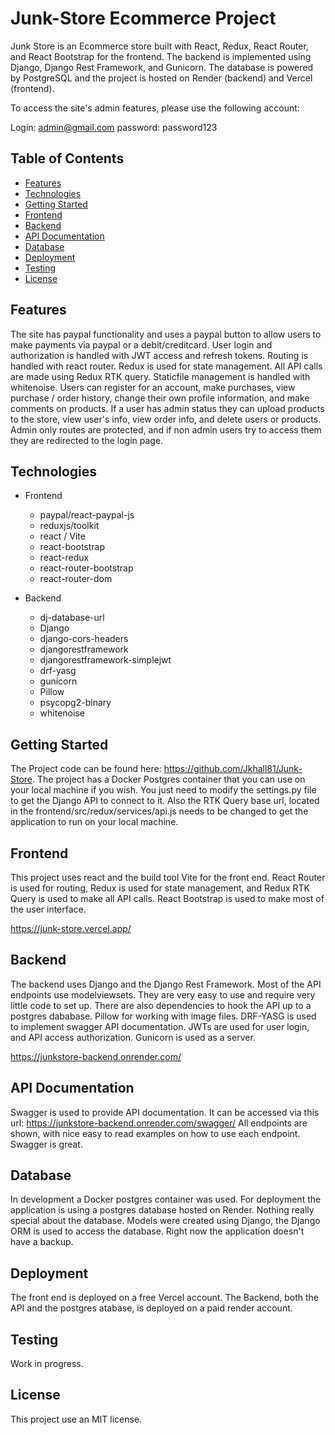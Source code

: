 # Junk-Store Ecommerce Project

Junk Store is an Ecommerce store built with React, Redux, React Router, and React Bootstrap for the frontend. The backend is implemented using Django, Django Rest Framework, and Gunicorn. The database is powered by PostgreSQL and the project is hosted on Render (backend) and Vercel (frontend).

To access the site's admin features, please use the following account:

Login: admin@gmail.com
password: password123

## Table of Contents

- [Features](#features)
- [Technologies](#technologies)
- [Getting Started](#getting-started)
- [Frontend](#frontend)
- [Backend](#backend)
- [API Documentation](#api-documentation)
- [Database](#database)
- [Deployment](#deployment)
- [Testing](#testing)
- [License](#license)

## Features

The site has paypal functionality and uses a paypal button to allow users to make payments via paypal or a debit/creditcard. User login and authorization is handled with JWT access and refresh tokens. Routing is handled with react router. Redux is used for state management. All API calls are made using Redux RTK query. Staticfile management is handled with whitenoise. Users can register for an account, make purchases, view purchase / order history, change their own profile information, and make comments on products. If a user has admin status they can upload products to the store, view user's info, view order info, and delete users or products. Admin only routes are protected, and if non admin users try to access them they are redirected to the login page.

## Technologies

- Frontend

  - paypal/react-paypal-js
  - reduxjs/toolkit
  - react / Vite
  - react-bootstrap
  - react-redux
  - react-router-bootstrap
  - react-router-dom

- Backend
  - dj-database-url
  - Django
  - django-cors-headers
  - djangorestframework
  - djangorestframework-simplejwt
  - drf-yasg
  - gunicorn
  - Pillow
  - psycopg2-binary
  - whitenoise

## Getting Started

The Project code can be found here: https://github.com/Jkhall81/Junk-Store.
The project has a Docker Postgres container that you can use on your local machine if you wish. You just need to modify the settings.py file to get the Django API to connect to it. Also the RTK Query base url, located in the frontend/src/redux/services/api.js needs to be changed to get the application to run on your local machine.

## Frontend

This project uses react and the build tool Vite for the front end. React Router is used for routing, Redux is used for state management, and Redux RTK Query is used to make all API calls. React Bootstrap is used to make most of the user interface.

https://junk-store.vercel.app/

## Backend

The backend uses Django and the Django Rest Framework. Most of the API endpoints use modelviewsets. They are very easy to use and require very little code to set up. There are also dependencies to hook the API up to a postgres dababase. Pillow for working with image files. DRF-YASG is used to implement swagger API documentation. JWTs are used for user login, and API access authorization. Gunicorn is used as a server.

https://junkstore-backend.onrender.com/

## API Documentation

Swagger is used to provide API documentation. It can be accessed via this url:
https://junkstore-backend.onrender.com/swagger/
All endpoints are shown, with nice easy to read examples on how to use each endpoint. Swagger is great.

## Database

In development a Docker postgres container was used. For deployment the application is using a postgres database hosted on Render. Nothing really special about the database. Models were created using Django, the Django ORM is used to access the database. Right now the application doesn't have a backup.

## Deployment

The front end is deployed on a free Vercel account. The Backend, both the API and the postgres atabase, is deployed on a paid render account.

## Testing

Work in progress.

## License

This project use an MIT license.
